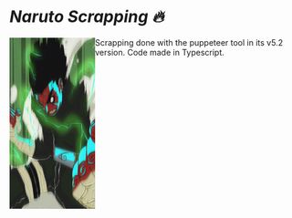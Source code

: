 # <em>Naruto Scrapping :fire:</em>

<!-- Scrapping done with the puppeteer tool in its v5.2 version. Code made in Typescript.
<p style="float: right;" ><img src="screenshots\lee.gif"></p> -->

<img align="left" width="150" height="300" src="screenshots\lee.gif">

Scrapping done with the puppeteer tool in its v5.2 version. Code made in Typescript.